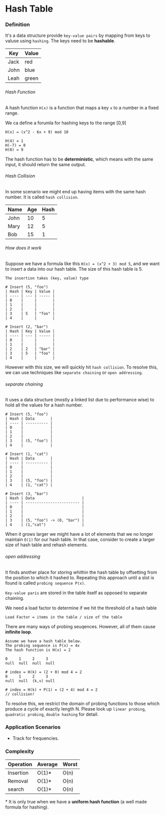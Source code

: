 # Hash Table

### Definition

It's a data structure provide `key-value pairs` by mapping from keys to valuse using `hashing`. The keys need to be **hashable**.

| Key  | Value |
| ---- | ----- |
| Jack | red   |
| John | blue  |
| Leah | green |

###### Hash Function

A hash function `H(x)` is a function that maps a key `x` to a number in a fixed range.

We ca define a forumla for hashing keys to the range [0,9]

```
H(x) = (x^2 - 6x + 9) mod 10

H(4) = 1
H(-7) = 0
H(0) = 9
```

The hash function has to be **deterministic**, which means with the same input, it should return the same output.

###### Hash Collision

In some scenario we might end up having items with the same hash number. It is called `hash collision`.

| Name | Age | Hash |
| ---- | --- | ---- |
| John | 10  | 5    |
| Mary | 12  | 5    |
| Bob  | 15  | 1    |

###### How does it work

Suppose we have a formula like this `H(x) = (x^2 + 3) mod 5`, and we want to insert a data into our hash table. The size of this hash table is 5.

```
The insertion takes (key, value) type

# Insert (5, "foo")
| Hash | Key | Value |
| ---- | --- | ----- |
| 0    |     |       |
| 1    |     |       |
| 2    |     |       |
| 3    | 5   | "foo" |
| 4    |     |       |

# Insert (2, "bar")
| Hash | Key | Value |
| ---- | --- | ----- |
| 0    |     |       |
| 1    |     |       |
| 2    | 2   | "bar" |
| 3    | 5   | "foo" |
| 4    |     |       |
```

However with this size, we will quickly hit `hash collision`. To resolve this, we can use techniques like `separate chaining` or `open addressing`.

###### separate chaining

It uses a data structure (mostly a linked list due to performance wise) to hold all the values for a hash number.

```
# Insert (5, "foo")
| Hash | Data       |
| ---- | ---------- |
| 0    |            |
| 1    |            |
| 2    |            |
| 3    | (5, "foo") |
| 4    |            |

# Insert (1, "cat")
| Hash | Data       |
| ---- | ---------- |
| 0    |            |
| 1    |            |
| 2    |            |
| 3    | (5, "foo") |
| 4    | (1, "cat") |

# Insert (3, "bar")
| Hash | Data                     |
| ---- | ------------------------ |
| 0    |                          |
| 1    |                          |
| 2    |                          |
| 3    | (5, "foo") -> (0, "bar") |
| 4    | (1,"cat")                |
```

When it grows larger we might have a lot of elements that we no longer maintain `O(1)` for our hash table. In that case, consider to create a larger size of hash table and rehash elements.

###### open addressing

It finds another place for storing whithin the hash table by offsetting from the position to which it hashed to. Repeating this approach until a slot is found is called `probing sequence P(x)`.

`Key-value paris` are stored in the table itself as opposed to separate chaining.

We need a load factor to determine if we hit the threshold of a hash table

```
Load Factor = items in the table / size of the table
```

There are many ways of probing seuqences. However, all of them cause **infinite loop**.

```
Assume we have a hash table below.
The probing sequence is P(x) = 4x
The hash function is H(x) = 2

0     1     2     3
null  null  null  null

# index = H(k) = (2 + 0) mod 4 = 2
0     1     2     3
null  null  (k,v) null

# index = H(k) + P(1) = (2 + 4) mod 4 = 2
// collision!
```

To resolve this, we restrict the domain of probing functions to those which produce a cycle of exactly length N. Please look up `linear probing`, `quadratic probing`, `double hashing` for detail.

### Application Scenarios

- Track for frequencies.

### Complexity

| Operation | Average | Worst |
| --------- | ------- | ----- |
| Insertion | O(1)\*  | O(n)  |
| Removal   | O(1)\*  | O(n)  |
| search    | O(1)\*  | O(n)  |

\* It is only true when we have a **uniform hash function** (a well made formula for hashing).
